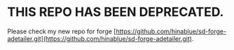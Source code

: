 # THIS REPO HAS BEEN DEPRECATED.

Please check my new repo for forge [https://github.com/hinablue/sd-forge-adetailer.git](https://github.com/hinablue/sd-forge-adetailer.git).